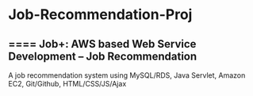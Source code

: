 # Job-Recommendation-Proj
====
Job+: AWS based Web Service Development – Job Recommendation
----
A job recommendation system using MySQL/RDS, Java Servlet, Amazon EC2, Git/Github, HTML/CSS/JS/Ajax<br>

